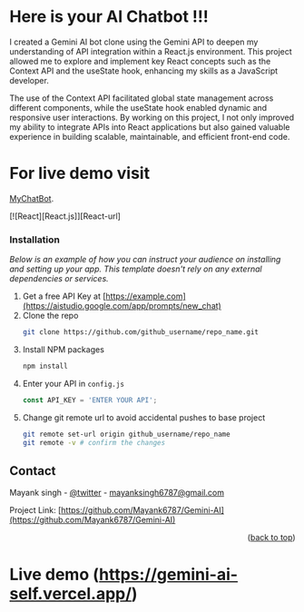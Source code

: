 # Here is your AI Chatbot !!! 



I created a Gemini AI bot clone using the Gemini API to deepen my understanding of API integration within a React.js environment.
This project allowed me to explore and implement key React concepts such as the Context API and the useState hook, enhancing my skills as a JavaScript developer.

The use of the Context API facilitated global state management across different components, while the useState hook enabled dynamic and responsive user interactions. 
By working on this project, I not only improved my ability to integrate APIs into React applications but also gained valuable experience in building scalable, maintainable, and efficient front-end code.


# For live demo visit 
[MyChatBot](https://gemini-ai-self.vercel.app/).

[![React][React.js]][React-url]



### Installation

_Below is an example of how you can instruct your audience on installing and setting up your app. This template doesn't rely on any external dependencies or services._

1. Get a free API Key at [https://example.com](https://aistudio.google.com/app/prompts/new_chat)
2. Clone the repo
   ```sh
   git clone https://github.com/github_username/repo_name.git
   ```
3. Install NPM packages
   ```sh
   npm install
   ```
4. Enter your API in `config.js`
   ```js
   const API_KEY = 'ENTER YOUR API';
   ```
5. Change git remote url to avoid accidental pushes to base project
   ```sh
   git remote set-url origin github_username/repo_name
   git remote -v # confirm the changes
   ```


## Contact

Mayank singh - [@twitter](https://x.com/Mayanks17848370) - mayanksingh6787@gmail.com

Project Link: [https://github.com/Mayank6787/Gemini-AI](https://github.com/Mayank6787/Gemini-AI)



<p align="right">(<a href="#readme-top">back to top</a>)</p>

# Live demo (https://gemini-ai-self.vercel.app/)
